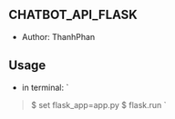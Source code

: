 ## CHATBOT_API_FLASK
- Author: ThanhPhan
## Usage
- in terminal:
`
>$ set flask_app=app.py
>$ flask.run
`
